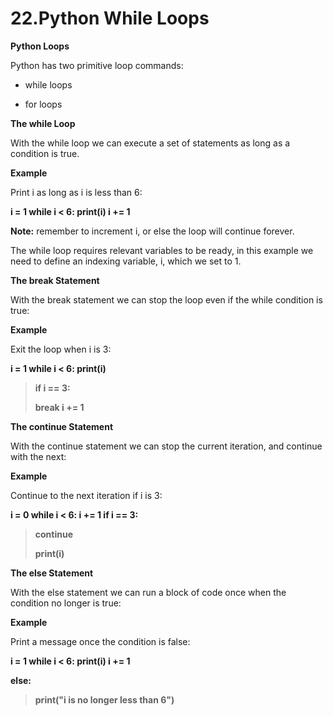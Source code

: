 # 22.Python While Loops

**Python Loops**

Python has two primitive loop commands:

- while loops

- for loops

**The while Loop**

With the while loop we can execute a set of statements as long as a
condition is true.

**Example**

Print i as long as i is less than 6:

**i = 1 while i \< 6: print(i) i += 1**

**Note:** remember to increment i, or else the loop will continue
forever.

The while loop requires relevant variables to be ready, in this example
we need to define an indexing variable, i, which we set to 1.

**The break Statement**

With the break statement we can stop the loop even if the while
condition is true:

**Example**

Exit the loop when i is 3:

**i = 1 while i \< 6: print(i)**

> **if i == 3:**
>
> **break i += 1**

**The continue Statement**

With the continue statement we can stop the current iteration, and
continue with the next:

**Example**

Continue to the next iteration if i is 3:

**i = 0 while i \< 6: i += 1 if i == 3:**

> **continue**
>
> **print(i)**

**The else Statement**

With the else statement we can run a block of code once when the
condition no longer is true:

**Example**

Print a message once the condition is false:

**i = 1 while i \< 6: print(i) i += 1**

**else:**

> **print(\"i is no longer less than 6\")**
